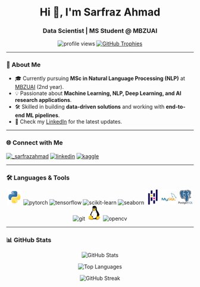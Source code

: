 <h1 align="center">Hi 👋, I'm Sarfraz Ahmad</h1>
<h3 align="center">Data Scientist | MS Student @ MBZUAI</h3>

<p align="center">
  <img src="https://komarev.com/ghpvc/?username=sarfrazahmad307&label=Profile%20views&color=0e75b6&style=flat" alt="profile views" />
  <a href="https://github.com/ryo-ma/github-profile-trophy">
    <img src="https://github-profile-trophy.vercel.app/?username=sarfrazahmad307&theme=algolia&margin-w=10&margin-h=10" alt="GitHub Trophies"/>
  </a>
</p>

---

### 🚀 About Me  
- 🎓 Currently pursuing **MSc in Natural Language Processing (NLP)** at [MBZUAI](https://mbzuai.ac.ae/) (2nd year).  
- 💡 Passionate about **Machine Learning, NLP, Deep Learning, and AI research applications**.  
- 🛠️ Skilled in building **data-driven solutions** and working with **end-to-end ML pipelines**.  
- 📄 Check my [LinkedIn](https://www.linkedin.com/in/sarfraz-ahmad-928a4b194/) for the latest updates.

---

### 🌐 Connect with Me  
<p align="left">
  <a href="https://twitter.com/_sarfrazahmad" target="blank"><img align="center" src="https://raw.githubusercontent.com/rahuldkjain/github-profile-readme-generator/master/src/images/icons/Social/twitter.svg" alt="_sarfrazahmad" height="30" width="40" /></a>
  <a href="https://www.linkedin.com/in/sarfraz-ahmad-928a4b194/" target="blank"><img align="center" src="https://raw.githubusercontent.com/rahuldkjain/github-profile-readme-generator/master/src/images/icons/Social/linked-in-alt.svg" alt="linkedin" height="30" width="40" /></a>
  <a href="https://kaggle.com/sarfrazahmad307" target="blank"><img align="center" src="https://raw.githubusercontent.com/rahuldkjain/github-profile-readme-generator/master/src/images/icons/Social/kaggle.svg" alt="kaggle" height="30" width="40" /></a>
</p>

---

### 🛠️ Languages & Tools  
<p align="center">
  <img src="https://raw.githubusercontent.com/devicons/devicon/master/icons/python/python-original.svg" alt="python" width="40" height="40"/>
  <img src="https://pytorch.org/assets/images/pytorch-logo.png" alt="pytorch" width="40" height="40"/>
  <img src="https://www.vectorlogo.zone/logos/tensorflow/tensorflow-icon.svg" alt="tensorflow" width="40" height="40"/>
  <img src="https://upload.wikimedia.org/wikipedia/commons/0/05/Scikit_learn_logo_small.svg" alt="scikit-learn" width="40" height="40"/>
  <img src="https://seaborn.pydata.org/_images/logo-mark-lightbg.svg" alt="seaborn" width="40" height="40"/>
  <img src="https://raw.githubusercontent.com/devicons/devicon/master/icons/pandas/pandas-original.svg" alt="pandas" width="40" height="40"/>
  <img src="https://raw.githubusercontent.com/devicons/devicon/master/icons/mysql/mysql-original-wordmark.svg" alt="mysql" width="40" height="40"/>
  <img src="https://raw.githubusercontent.com/devicons/devicon/master/icons/postgresql/postgresql-original-wordmark.svg" alt="postgresql" width="40" height="40"/>
  <img src="https://www.vectorlogo.zone/logos/git-scm/git-scm-icon.svg" alt="git" width="40" height="40"/>
  <img src="https://raw.githubusercontent.com/devicons/devicon/master/icons/linux/linux-original.svg" alt="linux" width="40" height="40"/>
  <img src="https://opencv.org/wp-content/uploads/2020/07/OpenCV_logo_no_text_.png" alt="opencv" width="40" height="40"/>
</p>

---

### 📊 GitHub Stats  
<p align="center">
  <img src="https://github-readme-stats-fhtb.vercel.app/api?username=sarfrazahmad307&show_icons=true&theme=tokyonight&count_private=true" alt="GitHub Stats"/>
</p>

<p align="center">
  <img src="https://github-readme-stats-fhtb.vercel.app/api/top-langs/?username=sarfrazahmad307&layout=compact&theme=tokyonight&count_private=true" alt="Top Languages"/>
</p>

<p align="center">
<!--   <img src="https://streak-stats.demolab.com?user=sarfrazahmad307&theme=tokyonight" alt="GitHub Streak"/> -->
<img src="https://github-readme-streak-stats.herokuapp.com/?user=sarfrazahmad307&" alt="GitHub Streak" />
</p>
